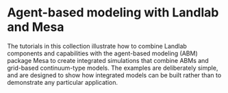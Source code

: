 # Agent-based modeling with Landlab and Mesa

The tutorials in this collection illustrate how to combine Landlab components
and capabilities with the agent-based modeling (ABM) package Mesa to create
integrated simulations that combine ABMs and grid-based continuum-type models.
The examples are deliberately simple, and are designed to show how integrated
models can be built rather than to demonstrate any particular application.


